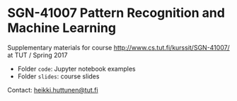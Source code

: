 # SGN-41007 Pattern Recognition and Machine Learning
Supplementary materials for course http://www.cs.tut.fi/kurssit/SGN-41007/ at TUT / Spring 2017

* Folder `code`: Jupyter notebook examples
* Folder `slides`: course slides

Contact: heikki.huttunen@tut.fi
